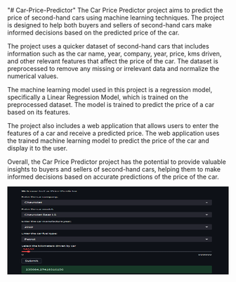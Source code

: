 "# Car-Price-Predictor" 
The Car Price Predictor project aims to predict the price of second-hand cars using
machine learning techniques. The project is designed to help both buyers and
sellers of second-hand cars make informed decisions based on the predicted price
of the car.

The project uses a quicker dataset of second-hand cars that includes information
such as the car name, year, company, year, price, kms driven, and other relevant
features that affect the price of the car. The dataset is preprocessed to remove any
missing or irrelevant data and normalize the numerical values.

The machine learning model used in this project is a regression model, specifically a
Linear Regression Model, which is trained on the preprocessed dataset. The model
is trained to predict the price of a car based on its features.

The project also includes a web application that allows users to enter the features
of a car and receive a predicted price. The web application uses the trained machine
learning model to predict the price of the car and display it to the user.

Overall, the Car Price Predictor project has the potential to provide valuable insights
to buyers and sellers of second-hand cars, helping them to make informed decisions
based on accurate predictions of the price of the car.

<p align="center">
<img src="https://github.com/Durga854/Car-Price-Predictor/blob/main/img.png?raw=true" width="625" height="200" />
</p>